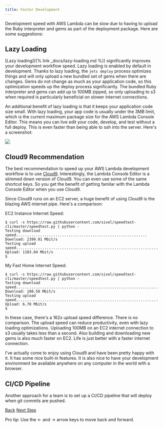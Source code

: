 ```yaml
---
title: Faster Development
---
```


Development speed with AWS Lambda can be slow due to having to upload the Ruby interpreter and gems as part of the deployment package.  Here are some suggestions:

## Lazy Loading

[Lazy loading]({% link _docs/lazy-loading.md %}) significantly improves your development workflow speed. Lazy loading is enabled by default in development.  Thanks to lazy loading, the `jets deploy` process optimizes things and will only upload a new bundled set of gems when there are changes. Gems do not change as much as your application code, so this optimization speeds up the deploy process significantly. The bundled Ruby interpreter and gems can add up to 100MB zipped, so only uploading to s3 when required is particularly beneficial on slower internet connections.

An additional benefit of lazy loading is that it keeps your application code size small. With lazy loading, your app code is usually under the 3MB limit, which is the current maximum package size for the AWS Lambda Console Editor.  This means you can live edit your code, develop, and test without a full deploy.  This is even faster than being able to ssh into the server. Here's a screenshot:

![](/img/docs/faster-development-live-edit.png)

## Cloud9 Recommendation

The best recommendation to speed up your AWS Lambda development workflow is to use [Cloud9](https://aws.amazon.com/cloud9/).  Interestingly, the Lambda Console Editor is a slimmed down version of Cloud9.  You can even use some of the same shortcut keys. So you get the benefit of getting familar with the Lambda Console Editor when you use Cloud9.

Since Cloud9 runs on an EC2 server, a huge benefit of using Cloud9 is the blazing AWS internet pipe.  Here's a comparison:

EC2 Instance Internet Speed:

    $ curl -s https://raw.githubusercontent.com/sivel/speedtest-cli/master/speedtest.py | python -
    Testing download speed............................................................
    Download: 2399.01 Mbit/s
    Testing upload speed..................................................................
    Upload: 1103.04 Mbit/s
    $

My Fast Home Internet Speed:

    $ curl -s https://raw.githubusercontent.com/sivel/speedtest-cli/master/speedtest.py | python -
    Testing download speed...................................................................
    Download: 100.50 Mbit/s
    Testing upload speed......................................................................
    Upload: 6.78 Mbit/s
    $

In these case, there's a 162x upload speed difference. There is no comparison. The upload speed can reduce productivity, even with lazy loading optimizations.  Uploading 100MB on an EC2 internet connection to s3 usually takes less than a second. Also building and downloading new gems is also much faster on EC2. Life is just better with a faster internet connection.

I've actually come to enjoy using Cloud9 and have been pretty happy with it. It has some nice built-in features. It is also nice to have your development environment be available anywhere on any computer in the world with a browser.

## CI/CD Pipeline

Another approach for a team is to set up a CI/CD pipeline that will deploy when git commits are pushed.

<a id="prev" class="btn btn-basic" href="{% link _docs/debug-ruby-errors.md %}">Back</a>
<a id="next" class="btn btn-primary" href="{% link _docs/lazy-loading.md %}">Next Step</a>
<p class="keyboard-tip">Pro tip: Use the <- and -> arrow keys to move back and forward.</p>
